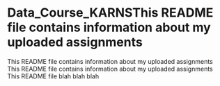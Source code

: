 # Data_Course_KARNSThis README file contains information about my uploaded assignments
This README file contains information about my uploaded assignments
This README file contains information about my uploaded assignments
This README file blah blah blah
